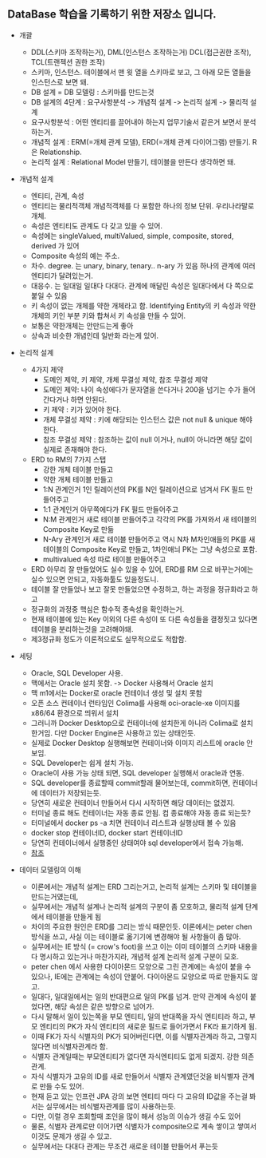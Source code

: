 DataBase 학습을 기록하기 위한 저장소 입니다.
---------------
- 개괄
  - DDL(스키마 조작하는거), DML(인스턴스 조작하는거) DCL(접근권한 조작), TCL(트랜젝션 권한 조작)
  - 스키마, 인스턴스. 테이블에서 맨 윗 열을 스키마로 보고, 그 아래 모든 열들을 인스턴스로 보면 돼.
  - DB 설계 = DB 모델링 : 스키마를 만드는것
  - DB 설계의 4단계 : 요구사항분석 -> 개념적 설계 -> 논리적 설계 -> 물리적 설계
  - 요구사항분석 : 어떤 엔티티를 끌어내야 하는지 업무기술서 같은거 보면서 분석하는거.
  - 개념적 설계 : ERM(=개체 관계 모델), ERD(=개체 관계 다이어그램) 만들기. R은 Relationship.
  - 논리적 설계 : Relational Model 만들기, 테이블을 만든다 생각하면 돼.

- 개념적 설계
  - 엔티티, 관계, 속성
  - 엔티티는 물리적객체 개념적객체를 다 포함한 하나의 정보 단위. 우리나라말로 개체.
  - 속성은 엔티티도 관계도 다 갖고 있을 수 있어.
  - 속성에는 singleValued, multiValued, simple, composite, stored, derived 가 있어
  - Composite 속성의 예는 주소.
  - 차수. degree. 는 unary, binary, tenary.. n-ary 가 있음 하나의 관계에 여러 엔티티가 달려있는거.
  - 대응수. 는 일대일 일대다 다대다. 관계에 매달린 속성은 일대다에서 다 쪽으로 붙일 수 있음
  - 키 속성이 없는 개체를 약한 개체라고 함. Identifying Entity의 키 속성과 약한 개체의 키인 부분 키와 합쳐서 키 속성을 만들 수 있어.
  - 보통은 약한개체는 안만드는게 좋아
  - 상속과 비슷한 개념인데 일반화 라는게 있어.

- 논리적 설계
  - 4가지 제약
    - 도메인 제약, 키 제약, 개체 무결성 제약, 참조 무결성 제약
    - 도메인 제약: 나이 속성에다가 문자열을 쓴다거나 200을 넘기는 수가 들어간다거나 하면 안된다.
    - 키 제약 : 키가 있어야 한다.
    - 개체 무결성 제약 : 키에 해당되는 인스턴스 값은 not null & unique 해야 한다.
    - 참조 무결성 제약 : 참조하는 값이 null 이거나, null이 아니라면 해당 값이 실제로 존재해야 한다.
  - ERD to RM의 7가지 스탭
    - 강한 개체 테이블 만들고
    - 약한 개체 테이블 만들고
    - 1:N 관계인거 1인 릴레이션의 PK를 N인 릴레이션으로 넘겨서 FK 필드 만들어주고
    - 1:1 관계인거 아무쪽에다가 FK 필드 만들어주고
    - N:M 관계인거 새로 테이블 만들어주고 각각의 PK를 가져와서 새 테이블의 Composite Key로 만듦
    - N-Ary 관계인거 새로 테이블 만들어주고 역시 N차 M차인애들의 PK를 새 테이블의 Composite Key로 만들고, 1차인애늬 PK는 그냥 속성으로 포함.
    - multivalued 속성 따로 테이블 만들어주고
  - ERD 아무리 잘 만들었어도 실수 있을 수 있어, ERD를 RM 으로 바꾸는거에는 실수 있으면 안되고, 자동화툴도 있을정도니.
  - 테이블 잘 만들었나 보고 잘못 만들었으면 수정하고, 하는 과정을 정규화라고 하고
  - 정규화의 과정중 핵심은 함수적 종속성을 확인하는거.
  - 현재 테이블에 있는 Key 이외의 다른 속성이 또 다른 속성들을 결정짓고 있다면 테이블을 분리하는것을 고려해야돼.
  - 제3정규화 정도가 이론적으로도 실무적으로도 적합함.
  
- 세팅
  - Oracle, SQL Developer 사용.
  - 맥에서는 Oracle 설치 못함. -> Docker 사용해서 Oracle 설치
  - 맥 m1에서는 Docker로 oracle 컨테이너 생성 및 설치 못함
  - 오픈 소스 컨테이너 런타임인 Colima를 사용해 oci-oracle-xe 이미지를 x86/64 환경으로 띄워서 설치
  - 그러니까 Docker Desktop으로 컨테이너에 설치한게 아니라 Colima로 설치한거임. 다만 Docker Engine은 사용하고 있는 상태인듯.
  - 실제로 Docker Desktop 실행해보면 컨테이너와 이미지 리스트에 oracle 안보임.
  - SQL Developer는 쉽게 설치 가능.
  - Oracle이 사용 가능 상태 되면, SQL developer 실행해서 oracle과 연동.
  - SQL developer를 종료할때 commit할래 물어보는데, commit하면, 컨테이너에 데이터가 저장되는듯.
  - 당연히 새로운 컨테이너 만들어서 다시 시작하면 해당 데이터는 없겠지.
  - 터미널 종료 해도 컨테이너는 자동 종료 안됨. 컴 종료해야 자동 종료 되는듯?
  - 터미널에서 docker ps -a 치면 컨테이너 리스트과 실행상태 볼 수 있음
  - docker stop 컨테이너ID, docker start 컨테이너ID
  - 당연히 컨테이너에서 실행중인 상태여야 sql developer에서 접속 가능해.
  - [참조](https://shanepark.tistory.com/400)

- 데이터 모델링의 이해
  - 이론에서는 개념적 설계는 ERD 그리는거고, 논리적 설계는 스키마 및 테이블을 만드는거였는데,
  - 실무에서는 개념적 설계나 논리적 설계의 구분이 좀 모호하고, 물리적 설계 단계에서 테이블을 만들게 됨
  - 차이의 주요한 원인은 ERD를 그리는 방식 때문인듯. 이론에서는 peter chen 방식을 쓰고, 사실 이는 테이블로 옮기기에 변경해야 될 사항들이 좀 많아.
  - 실무에서는 IE 방식 (= crow's foot)을 쓰고 이는 이미 테이블의 스키마 내용을 다 명시하고 있는거나 마찬가지라, 개념적 설계 논리적 설계 구분이 모호.
  - peter chen 에서 사용한 다이아몬드 모양으로 그린 관계에는 속성이 붙을 수 있으나, IE에는 관계에는 속성이 안붙어. 다이아몬드 모양으로 따로 만들지도 않고.
  - 일대다, 일대일에서는 일의 반대편으로 일의 PK를 넘겨. 만약 관계에 속성이 붙었다면, 해당 속성은 같은 방향으로 넘어가.
  - 다시 말해서 일이 있는쪽을 부모 엔티티, 일의 반대쪽을 자식 엔티티라 하고, 부모 엔티티의 PK가 자식 엔티티의 새로운 필드로 들어가면서 FK라 표기하게 됨.
  - 이때 FK가 자식 식별자의 PK가 되어버린다면, 이를 식별자관계라 하고, 그렇지 않다면 비식별자관계라 함.
  - 식별자 관계일때는 부모엔티티가 없다면 자식엔티티도 없게 되겠지. 강한 의존관계.
  - 자식 식별자가 고유의 ID를 새로 만들어서 식별자 관계였던것을 비식별자 관계로 만들 수도 있어.
  - 현재 듣고 있는 인프런 JPA 강의 보면 엔티티 마다 다 고유의 ID값을 주는걸 봐서는 실무에서는 비식별자관계를 많이 사용하는듯.
  - 다만, 이럴 경우 조회할때 조인을 많이 해서 성능의 이슈가 생길 수도 있어
  - 물론, 식별자 관계로만 이어가면 식별자가 composite으로 계속 쌓이고 쌓여서 이것도 문제가 생길 수 있고.
  - 실무에서는 다대다 관계는 무조건 새로운 테이블 만들어서 푸는듯
